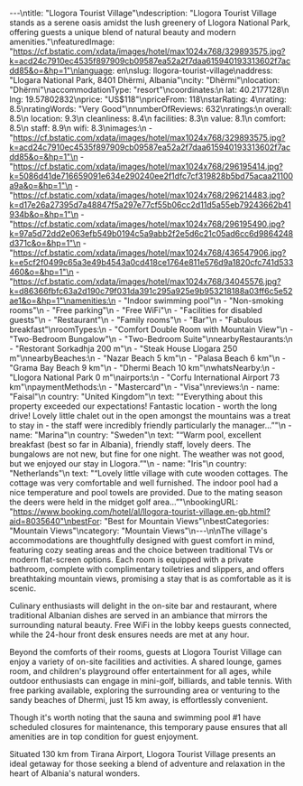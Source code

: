 ---\ntitle: "Llogora Tourist Village"\ndescription: "Llogora Tourist Village stands as a serene oasis amidst the lush greenery of Llogora National Park, offering guests a unique blend of natural beauty and modern amenities."\nfeaturedImage: "https://cf.bstatic.com/xdata/images/hotel/max1024x768/329893575.jpg?k=acd24c7910ec4535f897909cb09587ea52a2f7daa615940193313602f7acdd85&o=&hp=1"\nlanguage: en\nslug: llogora-tourist-village\naddress: "Llogara National Park, 8401 Dhërmi, Albania"\ncity: "Dhërmi"\nlocation: "Dhërmi"\naccommodationType: "resort"\ncoordinates:\n  lat: 40.2177128\n  lng: 19.57802832\nprice: "US$118"\npriceFrom: 118\nstarRating: 4\nrating: 8.5\nratingWords: "Very Good"\nnumberOfReviews: 632\nratings:\n  overall: 8.5\n  location: 9.3\n  cleanliness: 8.4\n  facilities: 8.3\n  value: 8.1\n  comfort: 8.5\n  staff: 8.9\n  wifi: 8.3\nimages:\n  - "https://cf.bstatic.com/xdata/images/hotel/max1024x768/329893575.jpg?k=acd24c7910ec4535f897909cb09587ea52a2f7daa615940193313602f7acdd85&o=&hp=1"\n  - "https://cf.bstatic.com/xdata/images/hotel/max1024x768/296195414.jpg?k=5086d41de716659091e634e290240ee2f1dfc7cf319828b5bd75acaa21100a9a&o=&hp=1"\n  - "https://cf.bstatic.com/xdata/images/hotel/max1024x768/296214483.jpg?k=d17e26a27395d7a48847f5a297e77cf55b06cc2d11d5a55eb79243662b41934b&o=&hp=1"\n  - "https://cf.bstatic.com/xdata/images/hotel/max1024x768/296195490.jpg?k=97a5d72dd2e063efb549b0194c5a9abb2f2e5d6c21c05ad6cc6d9864248d371c&o=&hp=1"\n  - "https://cf.bstatic.com/xdata/images/hotel/max1024x768/436547906.jpg?k=e5cf2f0499c65a3e49b4543a0cd418ce1764e811e576d9a1820cfc741d533460&o=&hp=1"\n  - "https://cf.bstatic.com/xdata/images/hotel/max1024x768/34045576.jpg?k=d86366fbfc63a2d190c79f031da391c295a925e9b953218188a03ff6c5e52ae1&o=&hp=1"\namenities:\n  - "Indoor swimming pool"\n  - "Non-smoking rooms"\n  - "Free parking"\n  - "Free WiFi"\n  - "Facilities for disabled guests"\n  - "Restaurant"\n  - "Family rooms"\n  - "Bar"\n  - "Fabulous breakfast"\nroomTypes:\n  - "Comfort Double Room with Mountain View"\n  - "Two-Bedroom Bungalow"\n  - "Two-Bedroom Suite"\nnearbyRestaurants:\n  - "Restorant Sorkadhja 200 m"\n  - "Steak House Llogara 250 m"\nnearbyBeaches:\n  - "Nazar Beach 5 km"\n  - "Palasa Beach 6 km"\n  - "Grama Bay Beach 9 km"\n  - "Dhermi Beach 10 km"\nwhatsNearby:\n  - "Llogora National Park 0 m"\nairports:\n  - "Corfu International Airport 73 km"\npaymentMethods:\n  - "Mastercard"\n  - "Visa"\nreviews:\n  - name: "Faisal"\n    country: "United Kingdom"\n    text: "“Everything about this property exceeded our expectations! Fantastic location - worth the long drive! Lovely little chalet out in the open amongst the mountains was a treat to stay in - the staff were incredibly friendly particularly the manager...”"\n  - name: "Marina"\n    country: "Sweden"\n    text: "“Warm pool, excellent breakfast (best so far in Albania), friendly staff, lovely deers. The bungalows are not new, but fine for one night. The weather was not good, but we enjoyed our stay in Llogora.”"\n  - name: "Iris"\n    country: "Netherlands"\n    text: "“Lovely little village with cute wooden cottages. The cottage was very comfortable and well furnished.
The indoor pool had a nice temperature and pool towels are provided.
Due to the mating season the deers were held in the midget golf area...”"\nbookingURL: "https://www.booking.com/hotel/al/llogora-tourist-village.en-gb.html?aid=8035640"\nbestFor: "Best for Mountain Views"\nbestCategories: "Mountain Views"\ncategory: "Mountain Views"\n---\n\nThe village's accommodations are thoughtfully designed with guest comfort in mind, featuring cozy seating areas and the choice between traditional TVs or modern flat-screen options. Each room is equipped with a private bathroom, complete with complimentary toiletries and slippers, and offers breathtaking mountain views, promising a stay that is as comfortable as it is scenic.

Culinary enthusiasts will delight in the on-site bar and restaurant, where traditional Albanian dishes are served in an ambiance that mirrors the surrounding natural beauty. Free WiFi in the lobby keeps guests connected, while the 24-hour front desk ensures needs are met at any hour.

Beyond the comforts of their rooms, guests at Llogora Tourist Village can enjoy a variety of on-site facilities and activities. A shared lounge, games room, and children's playground offer entertainment for all ages, while outdoor enthusiasts can engage in mini-golf, billiards, and table tennis. With free parking available, exploring the surrounding area or venturing to the sandy beaches of Dhermi, just 15 km away, is effortlessly convenient.

Though it's worth noting that the sauna and swimming pool #1 have scheduled closures for maintenance, this temporary pause ensures that all amenities are in top condition for guest enjoyment.

Situated 130 km from Tirana Airport, Llogora Tourist Village presents an ideal getaway for those seeking a blend of adventure and relaxation in the heart of Albania's natural wonders.